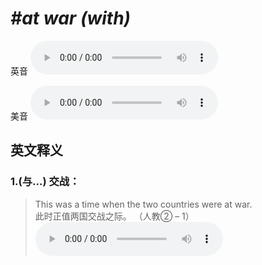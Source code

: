 # ***\#at war (with)*** 
英音
<audio src="./media/at war with1_AAC.aac" controls="controls"></audio>

美音
<audio src="./media/at war with2_AAC.aac" controls="controls"></audio>



  

英文释义
---
### 1.**(与…) 交战：**  

 > This was a time when the two countries were at war.  
 > 此时正值两国交战之际。  （人教② – 1）  
<audio src="./media/2-war.aac" controls="controls"></audio>


